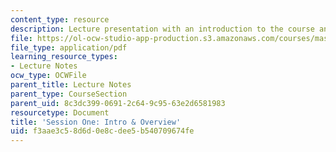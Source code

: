 ```yaml
---
content_type: resource
description: Lecture presentation with an introduction to the course and digital anthropology.
file: https://ol-ocw-studio-app-production.s3.amazonaws.com/courses/mas-966-digital-anthropology-spring-2003/f3aae3c58d6d0e8cdee5b540709674fe_daintro.pdf
file_type: application/pdf
learning_resource_types:
- Lecture Notes
ocw_type: OCWFile
parent_title: Lecture Notes
parent_type: CourseSection
parent_uid: 8c3dc399-0691-2c64-9c95-63e2d6581983
resourcetype: Document
title: 'Session One: Intro & Overview'
uid: f3aae3c5-8d6d-0e8c-dee5-b540709674fe
---
```

